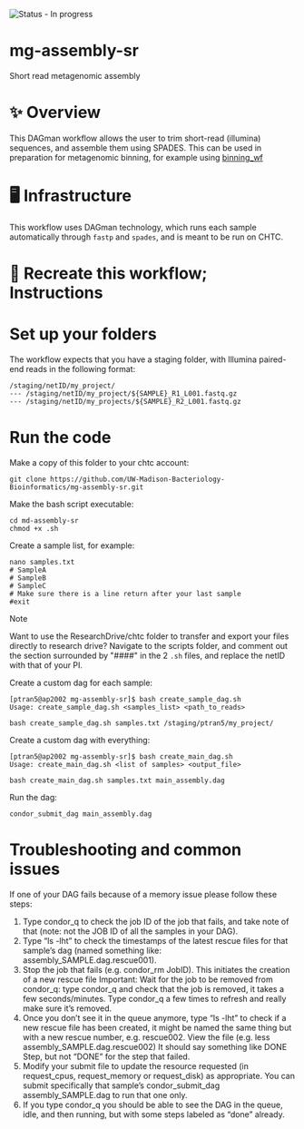 ![Status - In progress](https://img.shields.io/badge/Status-InProgress-2ea44f)

# mg-assembly-sr
Short read metagenomic assembly

# ✨ Overview
This DAGman workflow allows the user to trim short-read (illumina) sequences, and assemble them using SPADES. This can be used in preparation for metagenomic binning, for example using [binning_wf](https://github.com/UW-Madison-Bacteriology-Bioinformatics/binning_wf/tree/after-amr-metagenomics)

# 🖥️  Infrastructure
This workflow uses DAGman technology, which runs each sample automatically through `fastp` and `spades`, and is meant to be run on CHTC.

# 🔁 Recreate this workflow; Instructions

# Set up your folders
The workflow expects that you have a staging folder, with Illumina paired-end reads in the following format:

```
/staging/netID/my_project/
--- /staging/netID/my_project/${SAMPLE}_R1_L001.fastq.gz
--- /staging/netID/my_projects/${SAMPLE}_R2_L001.fastq.gz
```


# Run the code

Make a copy of this folder to your chtc account:

```
git clone https://github.com/UW-Madison-Bacteriology-Bioinformatics/mg-assembly-sr.git
```

Make the bash script executable:
```
cd md-assembly-sr
chmod +x .sh
```

Create a sample list, for example:
```
nano samples.txt
# SampleA
# SampleB
# SampleC
# Make sure there is a line return after your last sample
#exit
```

> [!NOTE]
> Want to use the ResearchDrive/chtc folder to transfer and export your files directly to research drive?
> Navigate to the scripts folder, and comment out the section surrounded by "####" in the 2 `.sh` files, and replace the netID with that of your PI.


Create a custom dag for each sample:
```
[ptran5@ap2002 mg-assembly-sr]$ bash create_sample_dag.sh 
Usage: create_sample_dag.sh <samples_list> <path_to_reads>
```

```
bash create_sample_dag.sh samples.txt /staging/ptran5/my_project/
```

Create a custom dag with everything:
```
[ptran5@ap2002 mg-assembly-sr]$ bash create_main_dag.sh 
Usage: create_main_dag.sh <list of samples> <output_file>
```

```
bash create_main_dag.sh samples.txt main_assembly.dag
```

Run the dag:
```
condor_submit_dag main_assembly.dag
```

# Troubleshooting and common issues

If one of your DAG fails because of a memory issue please follow these steps:

1. Type condor_q to check the job ID of the job that fails, and take note of that (note: not the JOB ID of all the samples in your DAG).
2. Type “ls -lht” to check the timestamps of the latest rescue files for that sample’s dag (named something like: assembly_SAMPLE.dag.rescue001).
3. Stop the job that fails (e.g. condor_rm JobID). This initiates the creation of a new rescue file
Important: Wait for the job to be removed from condor_q: type condor_q and check that the job is removed, it takes a few seconds/minutes. Type condor_q a few times to refresh and really make sure it’s removed.
4. Once you don’t see it in the queue anymore, type “ls -lht” to check if a new rescue file has been created, it might be named the same thing but with a new rescue number, e.g. rescue002.
View the file (e.g. less assembly_SAMPLE.dag.rescue002)
It should say something like DONE Step, but not “DONE” for the step that failed.
5. Modify your submit file to update the resource requested (in request_cpus, request_memory or request_disk) as appropriate.
You can submit specifically that sample’s condor_submit_dag  assembly_SAMPLE.dag to run that one only. 
6. If you type condor_q you should be able to see the DAG in the queue, idle, and then running, but with some steps labeled as “done” already.
